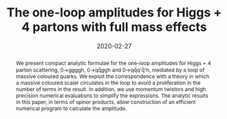 ---
title: "The one-loop amplitudes for Higgs + 4 partons with full mass effects"
authors:
- Lucy Budge, John M. Campbell, Giuseppe De Laurentis, R. Keith Ellis, Satyajit Seth
date: "2020-02-27"
doi: ""

# Schedule page publish date (NOT publication's date).
publishDate: ""

# Publication type.
# Legend: 0 = Uncategorized; 1 = Conference paper; 2 = Journal article;
# 3 = Preprint / Working Paper; 4 = Report; 5 = Book; 6 = Book section;
# 7 = Thesis; 8 = Patent
publication_types: ["2"]

# Publication name and optional abbreviated publication name.
publication: ""
publication_short: ""

abstract: "We present compact analytic formulae for the one-loop amplitudes for Higgs + 4 parton scattering, 0→ggggh, 0→qq&#773;ggh and 0→qq&#773;q'q&#773;'h, mediated by a loop of massive coloured quarks. We exploit the correspondence with a theory in which a massive coloured scalar circulates in the loop to avoid a proliferation in the number of terms in the result. In addition, we use momentum twistors and high precision numerical evaluations to simplify the expressions. The analytic results in this paper, in terms of spinor products, allow construction of an efficient numerical program to calculate the amplitude."

# Summary. An optional shortened abstract.
summary: 

tags:
- Scattering Amplitudes
- Higgs
featured: true

links:
- icon: arxiv
  icon_pack: ai
  name: arXiv:2002.04018
  url: https://arxiv.org/abs/2002.04018
- icon: inspire
  icon_pack: ai
  name: inspire1779473
  url: https://inspirehep.net/literature/1779473
- icon: springer
  icon_pack: ai
  name: JHEP 05 (2020) 79
  url: https://doi.org/10.1007/JHEP05(2020)079
---